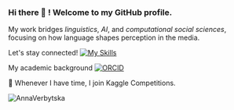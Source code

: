 ### Hi there 👋 ! Welcome to my GitHub profile.     

My work bridges *linguistics*, *AI*, and *computational social sciences*, focusing on how language shapes perception in the media.

Let's stay connected! [![My Skills](https://skillicons.dev/icons?i=linkedin)](https://www.linkedin.com/in/annaverbytska/)

My academic background [![ORCID](https://img.shields.io/badge/ORCID-0000-0002-4462-9738-blue)](https://orcid.org/my-orcid?orcid=0000-0002-4462-9738)

👯 Whenever I have time, I join Kaggle Competitions. 

<p><img align="middle" src="https://github-readme-stats.vercel.app/api/top-langs?username=AnnaVerbytska&amp;show_icons=true&amp;locale=en&amp;bg_color=0d1117&amp;text_color=ffffff&amp;layout=compact" alt="AnnaVerbytska" bg_color="#808080/"></p>


